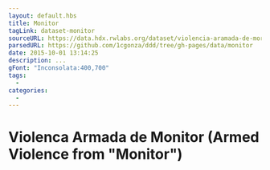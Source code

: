 ```yaml
---
layout: default.hbs
title: Monitor
tagLink: dataset-monitor
sourceURL: https://data.hdx.rwlabs.org/dataset/violencia-aramada-de-moritor
parsedURL: https://github.com/1cgonza/ddd/tree/gh-pages/data/monitor
date: 2015-10-01 13:14:25
description: ...
gFont: "Inconsolata:400,700"
tags:
  -
categories:
  -
---
```

# Violenca Armada de Monitor (Armed Violence from "Monitor")

